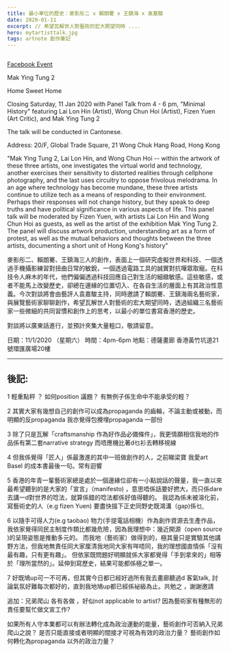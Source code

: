 ```yaml
---
title: 最小單位的歷史：麥影彤二 x 賴朗騫 x 王鎮海 x 袁嘉駿 
date: 2020-01-11
excerpt: // 希望瓦解世人對藝術的宏大期望同時 ....
hero: mytartisttalk.jpg
tags: artnote 創作筆記
---
```


<figure >
<img :src= "require('~/assets/images/blog/mytartisttalk.jpg')"
     alt="" style="display:block;" />
<figcaption style='color:#AAAAAA; float:right; width:100%'></figcaption>     
</figure>

[Facebook Event](https://www.facebook.com/events/529199694353185/)

Mak Ying Tung 2

Home Sweet Home 

Closing Saturday, 11 Jan 2020
with Panel Talk from 4 - 6 pm, "Minimal History" 
featuring Lai Lon Hin (Artist), Wong Chun Hoi (Artist), Fizen Yuen (Art Critic), and Mak Ying Tung 2

The talk will be conducted in Cantonese.

Address: 20/F, Global Trade Square, 21 Wong Chuk Hang Road, Hong Kong

"Mak Ying Tung 2, Lai Lon Hin, and Wong Chun Hoi -- within the artwork of these three artists, one investigates the virtual world and technology, another exercises their sensitivity to distorted realities through cellphone photography, and the last uses circuitry to oppose frivolous melodrama. In an age where technology has become mundane, these three artists continue to utilize tech as a means of responding to their environment. Perhaps their responses will not change history, but they speak to deep truths and have political significance in various aspects of life. This panel talk will be moderated by Fizen Yuen, with artists Lai Lon Hin and Wong Chun Hoi as guests, as well as the artist of the exhibition Mak Ying Tung 2.  The panel will discuss artwork production, understanding art as a form of protest, as well as the mutual behaviors and thoughts between the three artists, documenting a short unit of Hong Kong's history"

麥影彤二、賴朗騫、王鎮海三人的創作，表面上一個研究虛擬世界和科技、一個透過手機攝影練習對扭曲日常的敏銳，一個透過電路工具的誠實對抗嘩眾取寵。在科技令人麻木的年代，他們偏偏透過科技回應自己對生活的細緻敏感。這些敏感，或者不能馬上改變歷史，卻總在邊緣的位置切入、在各自生活的層面上有其政治性意義。今次對談將會由藝評人袁嘉駿主持，同時邀請了賴朗騫、王鎮海兩名藝術家，與展覽藝術家聊聊創作，希望瓦解世人對藝術的宏大期望同時，透過組織三名藝術家一些微細的共同習慣和創作上的思考，以最小的單位書寫香港的歷史。

對談將以廣東話進行，並預計夾集大量粗口，敬請留意。

日期：11/1/2020 （星期六）
時間：4pm-6pm
地點：德薩畫廊 香港黃竹坑道21號環匯廣場20樓


-------
## 後記:

1 輕重點秤 ？ 如何position 議題？ 有無例子係生命中不能承受的輕？

2 其實大家有幾想自己的創作可以成為propaganda 的齒輪，不論主動或被動，而明顯的反propaganda 我亦覺得包攪埋propaganda 一部份

3 除了只是瓦解「craftsmanship 作為好作品必備條件」，我更情願相信我地的作品係有第二套narrative strategy 而唔應機比著d乜衫去轉移視線

4 但我係覺得「匠人」係最激進的其中一班做創作的人，之前睇梁寶 我愛art Basel 的成本書最後一句。常有迴響

5 香港的年青一輩藝術家總是處於一個邊緣位卻有一小點說話的聲量，我一直以來最希望聽到的是大家的「宣言」（manifesto) ，意思唔係話要好撚大，而只係dare去講一d對世界的唸法，就算係錯的唸法都係好值得聽的。 我認為係未被溶化前，寫藝術史的人（e.g fizen Yuen) 要盡快搵下正史同野史既鴻溝（gap)係乜,

6 以隨手可得人力(e.g taobao) 物力(手提電話相機）作為創作資源去生產作品，我依家覺得同民主制度作類比都幾危險，因為我理想中：幾近開源（open source )的呈現姿態是推動多元的。 而我地（藝術家）做得到的，極其量只是實驗其他講野方法，但我地無責任同大家厘清我地同大家有咩唔同，我的理想國直情係「沒有最有趣，只有更有趣」。 但依家既問題好明顯就係大家都覺得「手到拿來的」相等於「理所當然的」。延伸到寫歷史，結果可能都係極之單一。

7 好既鳩up可一不可再，但其實今日都已經好過所有我去畫廊聽過d 客氣talk, 討論氣氛好難每次都好的，直到我地鳩up都已經係袐級為止。共勉之 ，謝謝邀請

追加：兄弟爬山 各有各做 ，好似not applicable to artist?   因為藝術家有種無形的責任要幫忙做文宣工作?

如果所有人守本業都可以有辦法轉化成為政治運動的能量，藝術創作可否納入兄弟爬山之說？ 是否只能直接或者明顯的間接才可視為有效的政治力量？ 藝術創作如何轉化為propaganda 以外的政治力量？